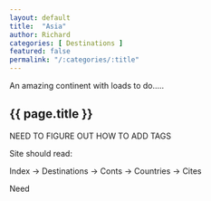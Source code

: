 ```yaml
---
layout: default
title:  "Asia"
author: Richard
categories: [ Destinations ]
featured: false
permalink: "/:categories/:title"
---
```


An amazing continent with loads to do.....

<section class="recent-posts">
    <div class="section-title">
        <h2><span>{{ page.title }}</span></h2>
    </div>
    <div class="masonrygrid row listrecent">

NEED TO FIGURE OUT HOW TO ADD TAGS



Site should read:

Index -> Destinations -> Conts -> Countries -> Cites

Need 